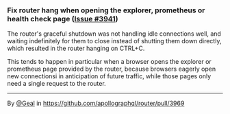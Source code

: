 ### Fix router hang when opening the explorer, prometheus or health check page ([Issue #3941](https://github.com/apollographql/router/issues/3941))

The router's graceful shutdown was not handling idle connections well, and waiting indefinitely for them to close instead of shutting them down directly, which resulted in the router hanging on CTRL+C.

This tends to happen in particular when a browser opens the explorer or prometheus page provided by the router, because browsers eagerly open new connectionsi in anticipation of future traffic, while those pages only need a single request to the router.

---

By [@Geal](https://github.com/Geal) in https://github.com/apollographql/router/pull/3969